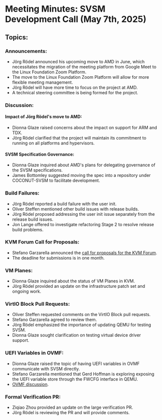 # Meeting Minutes: SVSM Development Call (May 7th, 2025)

## Topics:

### Announcements:

* Jörg Rödel announced his upcoming move to AMD in June, which necessitates the migration of the meeting platform from Google Meet to the Linux Foundation Zoom Platform.
* The move to the Linux Foundation Zoom Platform will allow for more flexible meeting management.
* Jörg Rödel will have more time to focus on the project at AMD.
* A technical steering committee is being formed for the project.

### Discussion:

#### Impact of Jörg Rödel's move to AMD:

* Dionna Glaze raised concerns about the impact on support for ARM and TDX.
* Jörg Rödel clarified that the project will maintain its commitment to running on all platforms and hypervisors.

#### SVSM Specification Governance:

* Dionna Glaze inquired about AMD's plans for delegating governance of the SVSM specifications.
* James Bottomley suggested moving the spec into a repository under COCONUT-SVSM to facilitate development.

### Build Failures:

* Jörg Rödel reported a build failure with the user init.
* Oliver Steffen mentioned other build issues with release builds.
* Jörg Rödel proposed addressing the user init issue separately from the release build issues.
* Jon Lange offered to investigate refactoring Stage 2 to resolve release build problems.

### KVM Forum Call for Proposals:

* Stefano Garzarella announced the [call for proposals for the KVM Forum](https://lore.kernel.org/qemu-devel/905e09ae-df13-458e-9eb2-90ff455d1ee4@gnu.org/).
* The deadline for submissions is in one month.

### VM Planes:

* Dionna Glaze inquired about the status of VM Planes in KVM.
* Jörg Rödel provided an update on the infrastructure patch set and ongoing work.

### VirtIO Block Pull Requests:

* Oliver Steffen requested comments on the VirtIO Block pull requests.
* Stefano Garzarella agreed to review them.
* Jörg Rödel emphasized the importance of updating QEMU for testing SVSM.
* Dionna Glaze sought clarification on testing virtual device driver support.

### UEFI Variables in OVMF:

* Dionna Glaze raised the topic of having UEFI variables in OVMF communicate with SVSM directly.
* Stefano Garzarella mentioned that Gerd Hoffman is exploring exposing the UEFI variable store through the FWCFG interface in QEMU.
* [OVMF discussion](https://github.com/tianocore/edk2/issues/11044#issuecomment-2857333700).

### Formal Verification PR:

* Ziqiao Zhou provided an update on the large verification PR.
* Jörg Rödel is reviewing the PR and will provide comments.
